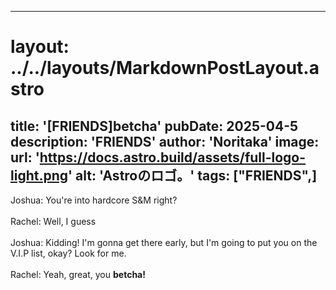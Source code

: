 
---
# layout: ../../layouts/MarkdownPostLayout.astro
title: '[FRIENDS]betcha'
pubDate: 2025-04-5
description: 'FRIENDS'
author: 'Noritaka'
image:
    url: 'https://docs.astro.build/assets/full-logo-light.png'
    alt: 'Astroのロゴ。'
tags: ["FRIENDS",]
---

Joshua: You're into hardcore S&M right?<br>
<br>
Rachel: Well, I guess<br>
<br>
Joshua: Kidding! I'm gonna get there early, but I'm going to put you on the V.I.P list, okay? Look for me.<br>
<br>
Rachel: Yeah, great, you **betcha!**<br>
<br>
